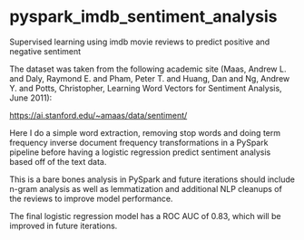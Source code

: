 # pyspark_imdb_sentiment_analysis
Supervised learning using imdb movie reviews to predict positive and negative sentiment

The dataset was taken from the following academic site (Maas, Andrew L.  and  Daly, Raymond E.  and  Pham, Peter T.  and  Huang, Dan  and  Ng, Andrew Y.  and  Potts, Christopher, Learning Word Vectors for Sentiment Analysis, June 2011):

https://ai.stanford.edu/~amaas/data/sentiment/

Here I do a simple word extraction, removing stop words and doing term frequency inverse document frequency transformations in a PySpark pipeline before having a logistic regression predict sentiment analysis based off of the text data.

This is a bare bones analysis in PySpark and future iterations should include n-gram analysis as well as lemmatization and additional NLP cleanups of the reviews to improve model performance.

The final logistic regression model has a ROC AUC of 0.83, which will be improved in future iterations.
